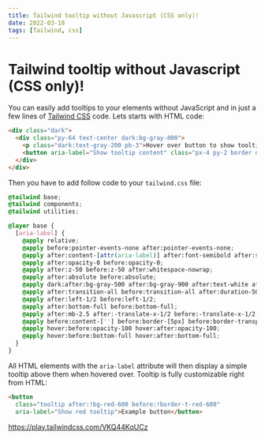 ```yaml
---
title: Tailwind tooltip without Javascript (CSS only)!
date: 2022-03-18
tags: [Tailwind, css]
---
```


# Tailwind tooltip without Javascript (CSS only)!

You can easily add tooltips to your elements without JavaScript and in just a few lines of [Tailwind CSS](https://tailwindcss.com/) code. Lets starts with HTML code:

```html
<div class="dark">
  <div class="py-64 text-center dark:bg-gray-800">
    <p class="dark:text-gray-200 pb-3">Hover over button to show tooltip</p>
    <button aria-label="Show tooltip content" class="px-4 py-2 border dark:border-gray-700 rounded bg-blue-600 text-white font-semibold text-sm shadow">Example button</button>
  </div>
</div>
```

Then you have to add follow code to your `tailwind.css` file:

```css
@tailwind base;
@tailwind components;
@tailwind utilities;

@layer base {
  [aria-label] {
    @apply relative;
    @apply before:pointer-events-none after:pointer-events-none;
    @apply after:content-[attr(aria-label)] after:font-semibold after:shadow-lg;
    @apply after:opacity-0 before:opacity-0;
    @apply after:z-50 before:z-50 after:whitespace-nowrap;
    @apply after:absolute before:absolute;
    @apply dark:after:bg-gray-500 after:bg-gray-900 after:text-white after:text-sm after:rounded after:py-1 after:px-2;
    @apply after:transition-all before:transition-all after:duration-500 before:duration-500;
    @apply after:left-1/2 before:left-1/2;
    @apply after:bottom-full before:bottom-full;
    @apply after:mb-2.5 after:-translate-x-1/2 before:-translate-x-1/2;
    @apply before:content-[''] before:border-[5px] before:border-transparent before:border-t-gray-900 dark:before:border-t-gray-500 before:w-0 before:h-0;
    @apply hover:before:opacity-100 hover:after:opacity-100;
    @apply hover:before:bottom-full hover:after:bottom-full;
  }
}
```

All HTML elements with the `aria-label` attribute will then display a simple tooltip above them when hovered over. 
Tooltip is fully customizable right from HTML:

```html
<button 
  class="tooltip after:!bg-red-600 before:!border-t-red-600"
  aria-label="Show red tooltip">Example button</button>
```

https://play.tailwindcss.com/VKQ44KqUCz